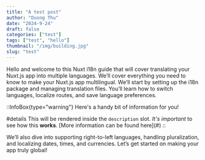 ```yaml
---
title: "A test post"
author: "Duong Thu"
date: "2024-9-24"
draft: false
categories: ["test"]
tags: ["test", "hello"]
thumbnail: "/img/building.jpg"
slug: "test"
---
```


Hello and welcome to this Nuxt i18n guide that will cover translating your Nuxt.js app into multiple languages. We’ll cover everything you need to know to make your Nuxt.js app multilingual. We’ll start by setting up the i18n package and managing translation files. You’ll learn how to switch languages, localize routes, and save language preferences.

::InfoBox{type="warning"}
Here's a handy bit of information for you!

#details
This will be rendered inside the `description` slot. _It's important_ to see how this **works**.
\[More information can be found here\](#)
::

We’ll also dive into supporting right-to-left languages, handling pluralization, and localizing dates, times, and currencies. Let’s get started on making your app truly global!

